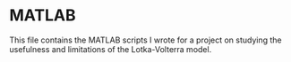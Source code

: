 # MATLAB

This file contains the MATLAB scripts I wrote for a project on studying the usefulness and limitations of the Lotka-Volterra model.
